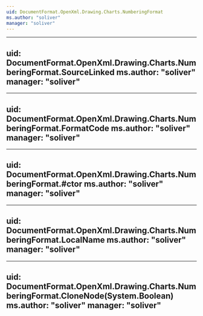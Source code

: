 ```yaml
---
uid: DocumentFormat.OpenXml.Drawing.Charts.NumberingFormat
ms.author: "soliver"
manager: "soliver"
---
```


---
uid: DocumentFormat.OpenXml.Drawing.Charts.NumberingFormat.SourceLinked
ms.author: "soliver"
manager: "soliver"
---

---
uid: DocumentFormat.OpenXml.Drawing.Charts.NumberingFormat.FormatCode
ms.author: "soliver"
manager: "soliver"
---

---
uid: DocumentFormat.OpenXml.Drawing.Charts.NumberingFormat.#ctor
ms.author: "soliver"
manager: "soliver"
---

---
uid: DocumentFormat.OpenXml.Drawing.Charts.NumberingFormat.LocalName
ms.author: "soliver"
manager: "soliver"
---

---
uid: DocumentFormat.OpenXml.Drawing.Charts.NumberingFormat.CloneNode(System.Boolean)
ms.author: "soliver"
manager: "soliver"
---
